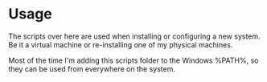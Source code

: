 # Usage
The scripts over here are used when installing or configuring a new system. Be it a virtual machine or re-installing one of my physical machines.

Most of the time I'm adding this scripts folder to the Windows %PATH%, so they can be used from everywhere on the system.
